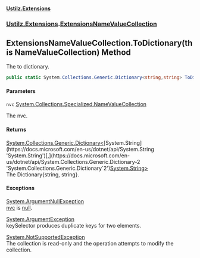 #### [Ustilz.Extensions](index.md 'index')
### [Ustilz.Extensions](Ustilz.Extensions.md 'Ustilz.Extensions').[ExtensionsNameValueCollection](Ustilz.Extensions.ExtensionsNameValueCollection.md 'Ustilz.Extensions.ExtensionsNameValueCollection')

## ExtensionsNameValueCollection.ToDictionary(this NameValueCollection) Method

The to dictionary.

```csharp
public static System.Collections.Generic.Dictionary<string,string> ToDictionary(this System.Collections.Specialized.NameValueCollection? nvc);
```
#### Parameters

<a name='Ustilz.Extensions.ExtensionsNameValueCollection.ToDictionary(thisSystem.Collections.Specialized.NameValueCollection).nvc'></a>

`nvc` [System.Collections.Specialized.NameValueCollection](https://docs.microsoft.com/en-us/dotnet/api/System.Collections.Specialized.NameValueCollection 'System.Collections.Specialized.NameValueCollection')

The nvc.

#### Returns
[System.Collections.Generic.Dictionary&lt;](https://docs.microsoft.com/en-us/dotnet/api/System.Collections.Generic.Dictionary-2 'System.Collections.Generic.Dictionary`2')[System.String](https://docs.microsoft.com/en-us/dotnet/api/System.String 'System.String')[,](https://docs.microsoft.com/en-us/dotnet/api/System.Collections.Generic.Dictionary-2 'System.Collections.Generic.Dictionary`2')[System.String](https://docs.microsoft.com/en-us/dotnet/api/System.String 'System.String')[&gt;](https://docs.microsoft.com/en-us/dotnet/api/System.Collections.Generic.Dictionary-2 'System.Collections.Generic.Dictionary`2')  
The Dictionary{string, string}.

#### Exceptions

[System.ArgumentNullException](https://docs.microsoft.com/en-us/dotnet/api/System.ArgumentNullException 'System.ArgumentNullException')  
[nvc](Ustilz.Extensions.ExtensionsNameValueCollection.ToDictionary(thisSystem.Collections.Specialized.NameValueCollection).md#Ustilz.Extensions.ExtensionsNameValueCollection.ToDictionary(thisSystem.Collections.Specialized.NameValueCollection).nvc 'Ustilz.Extensions.ExtensionsNameValueCollection.ToDictionary(this System.Collections.Specialized.NameValueCollection).nvc') is [null](https://docs.microsoft.com/en-us/dotnet/csharp/language-reference/keywords/null 'https://docs.microsoft.com/en-us/dotnet/csharp/language-reference/keywords/null').

[System.ArgumentException](https://docs.microsoft.com/en-us/dotnet/api/System.ArgumentException 'System.ArgumentException')  
keySelector produces duplicate keys for two elements.

[System.NotSupportedException](https://docs.microsoft.com/en-us/dotnet/api/System.NotSupportedException 'System.NotSupportedException')  
The collection is read-only and the operation attempts to modify the collection.